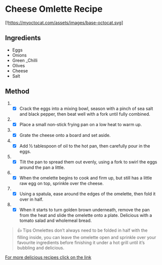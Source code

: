 # Cheese Omlette Recipe
[!https://myoctocat.com/assets/images/base-octocat.svg]
## Ingredients

- Eggs
- Onions
- Green _Chilli
- Olives
- Cheese
- Salt

## Method

1. - [x] Crack the eggs into a mixing bowl, season with a pinch of sea salt and black pepper, then beat well with a fork until fully combined.
1. - [x]  Place a small non-stick frying pan on a low heat to warm up.
1. - [x]  Grate the cheese onto a board and set aside.
1. - [x] Add ½ tablespoon of oil to the hot pan, then carefully pour in the eggs.
1. - [x] Tilt the pan to spread them out evenly, using a fork to swirl the eggs around the pan a little.
1. - [x] When the omelette begins to cook and firm up, but still has a little raw egg on top, sprinkle over the cheese.
1. - [x] Using a spatula, ease around the edges of the omelette, then fold it over in half.
1. - [x] When it starts to turn golden brown underneath, remove the pan from the heat and slide the omelette onto a plate. Delicious with a tomato salad and wholemeal bread.

 > :+1: Tips
Omelettes don’t always need to be folded in half with the filling inside, you can leave the omelette open and sprinkle over your favourite ingredients before finishing it under a hot grill until it’s bubbling and delicious.

[For more delicious recipes click on the link](https://github.com/fbw-p23-e05/cook-book/blob/main/Lasagna.md)
